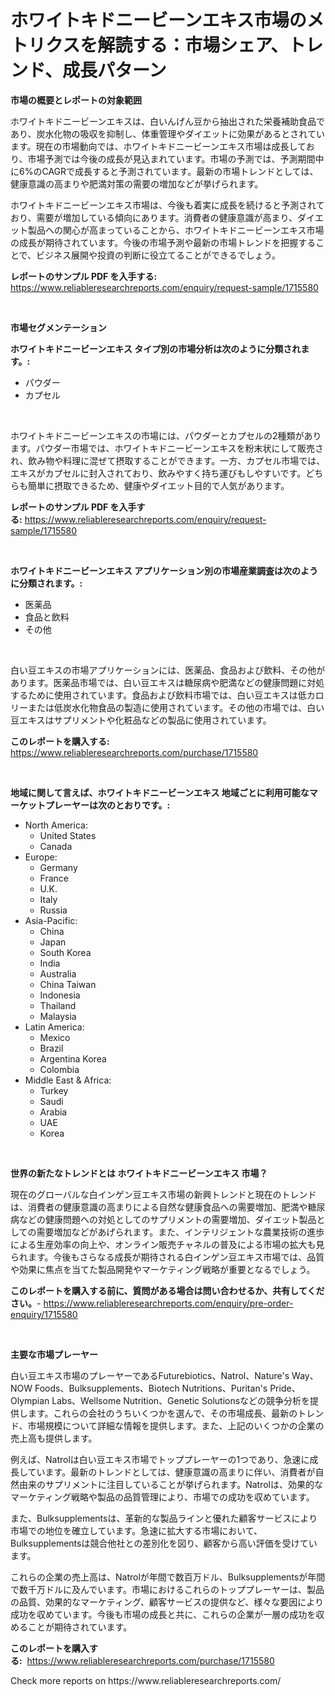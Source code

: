 <p><h1>ホワイトキドニービーンエキス市場のメトリクスを解読する：市場シェア、トレンド、成長パターン</h1></p><p><strong>市場の概要とレポートの対象範囲</strong></p>
<p><p>ホワイトキドニービーンエキスは、白いんげん豆から抽出された栄養補助食品であり、炭水化物の吸収を抑制し、体重管理やダイエットに効果があるとされています。現在の市場動向では、ホワイトキドニービーンエキス市場は成長しており、市場予測では今後の成長が見込まれています。市場の予測では、予測期間中に6%のCAGRで成長すると予測されています。最新の市場トレンドとしては、健康意識の高まりや肥満対策の需要の増加などが挙げられます。</p><p>ホワイトキドニービーンエキス市場は、今後も着実に成長を続けると予測されており、需要が増加している傾向にあります。消費者の健康意識が高まり、ダイエット製品への関心が高まっていることから、ホワイトキドニービーンエキス市場の成長が期待されています。今後の市場予測や最新の市場トレンドを把握することで、ビジネス展開や投資の判断に役立てることができるでしょう。</p></p>
<p><strong>レポートのサンプル PDF を入手する:</strong> <a href="https://www.reliableresearchreports.com/enquiry/request-sample/1715580">https://www.reliableresearchreports.com/enquiry/request-sample/1715580</a></p>
<p>&nbsp;</p>
<p><strong>市場セグメンテーション</strong></p>
<p><strong>ホワイトキドニービーンエキス タイプ別の市場分析は次のように分類されます。:</strong></p>
<p><ul><li>パウダー</li><li>カプセル</li></ul></p>
<p>&nbsp;</p>
<p><p>ホワイトキドニービーンエキスの市場には、パウダーとカプセルの2種類があります。パウダー市場では、ホワイトキドニービーンエキスを粉末状にして販売され、飲み物や料理に混ぜて摂取することができます。一方、カプセル市場では、エキスがカプセルに封入されており、飲みやすく持ち運びもしやすいです。どちらも簡単に摂取できるため、健康やダイエット目的で人気があります。</p></p>
<p><strong>レポートのサンプル PDF を入手する:</strong>&nbsp;<a href="https://www.reliableresearchreports.com/enquiry/request-sample/1715580">https://www.reliableresearchreports.com/enquiry/request-sample/1715580</a></p>
<p>&nbsp;</p>
<p><strong> ホワイトキドニービーンエキス アプリケーション別の市場産業調査は次のように分類されます。:</strong></p>
<p><ul><li>医薬品</li><li>食品と飲料</li><li>その他</li></ul></p>
<p>&nbsp;</p>
<p><p>白い豆エキスの市場アプリケーションには、医薬品、食品および飲料、その他があります。医薬品市場では、白い豆エキスは糖尿病や肥満などの健康問題に対処するために使用されています。食品および飲料市場では、白い豆エキスは低カロリーまたは低炭水化物食品の製造に使用されています。その他の市場では、白い豆エキスはサプリメントや化粧品などの製品に使用されています。</p></p>
<p><strong>このレポートを購入する:</strong>&nbsp; <a href="https://www.reliableresearchreports.com/purchase/1715580">https://www.reliableresearchreports.com/purchase/1715580</a></p>
<p>&nbsp;</p>
<p><strong>地域に関して言えば、ホワイトキドニービーンエキス 地域ごとに利用可能なマーケットプレーヤーは次のとおりです。:</strong></p>
<p><ul>
    <li>
        North America:
        <ul>
            <li>United States</li>
            <li>Canada</li>
        </ul>
    </li>
    <li>
        Europe:
        <ul>
            <li>Germany</li>
            <li>France</li>
            <li>U.K.</li>
            <li>Italy</li>
            <li>Russia</li>
        </ul>
    </li>
    <li>
        Asia-Pacific:
        <ul>
            <li>China</li>
            <li>Japan</li>
            <li>South Korea</li>
            <li>India</li>
            <li>Australia</li>
            <li>China Taiwan</li>
            <li>Indonesia</li>
            <li>Thailand</li>
            <li>Malaysia</li>
        </ul>
    </li>
    <li>
        Latin America:
        <ul>
            <li>Mexico</li>
            <li>Brazil</li>
            <li>Argentina Korea</li>
            <li>Colombia</li>
        </ul>
    </li>
    <li>
        Middle East & Africa:
        <ul>
            <li>Turkey</li>
            <li>Saudi</li>
            <li>Arabia</li>
            <li>UAE</li>
            <li>Korea</li>
        </ul>
    </li>
    </ul></p>
<p>&nbsp;</p>
<p><strong>世界の新たなトレンドとは ホワイトキドニービーンエキス 市場？</strong></p>
<p><p>現在のグローバルな白インゲン豆エキス市場の新興トレンドと現在のトレンドは、消費者の健康意識の高まりによる自然な健康食品への需要増加、肥満や糖尿病などの健康問題への対処としてのサプリメントの需要増加、ダイエット製品としての需要増加などがあげられます。また、インテリジェントな農業技術の進歩による生産効率の向上や、オンライン販売チャネルの普及による市場の拡大も見られます。今後もさらなる成長が期待される白インゲン豆エキス市場では、品質や効果に焦点を当てた製品開発やマーケティング戦略が重要となるでしょう。</p></p>
<p><strong>このレポートを購入する前に、質問がある場合は問い合わせるか、共有してください。</strong>- <a href="https://www.reliableresearchreports.com/enquiry/pre-order-enquiry/1715580">https://www.reliableresearchreports.com/enquiry/pre-order-enquiry/1715580</a></p>
<p>&nbsp;</p>
<p><strong>主要な市場プレーヤー</strong></p>
<p><p>白い豆エキス市場のプレーヤーであるFuturebiotics、Natrol、Nature's Way、NOW Foods、Bulksupplements、Biotech Nutritions、Puritan's Pride、Olympian Labs、Wellsome Nutrition、Genetic Solutionsなどの競争分析を提供します。これらの会社のうちいくつかを選んで、その市場成長、最新のトレンド、市場規模について詳細な情報を提供します。また、上記のいくつかの企業の売上高も提供します。</p><p>例えば、Natrolは白い豆エキス市場でトッププレーヤーの1つであり、急速に成長しています。最新のトレンドとしては、健康意識の高まりに伴い、消費者が自然由来のサプリメントに注目していることが挙げられます。Natrolは、効果的なマーケティング戦略や製品の品質管理により、市場での成功を収めています。</p><p>また、Bulksupplementsは、革新的な製品ラインと優れた顧客サービスにより市場での地位を確立しています。急速に拡大する市場において、Bulksupplementsは競合他社との差別化を図り、顧客から高い評価を受けています。</p><p>これらの企業の売上高は、Natrolが年間で数百万ドル、Bulksupplementsが年間で数千万ドルに及んでいます。市場におけるこれらのトッププレーヤーは、製品の品質、効果的なマーケティング、顧客サービスの提供など、様々な要因により成功を収めています。今後も市場の成長と共に、これらの企業が一層の成功を収めることが期待されています。</p></p>
<p><strong>このレポートを購入する:</strong>&nbsp;&nbsp;<a href="https://www.reliableresearchreports.com/purchase/1715580">https://www.reliableresearchreports.com/purchase/1715580</a></p>
<p>Check more reports on https://www.reliableresearchreports.com/</p>